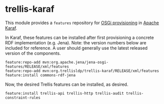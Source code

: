 # trellis-karaf

This module provides a `features` repository for [OSGi provisioning](https://karaf.apache.org/manual/latest/provisioning)
in [Apache Karaf](https://karaf.apache.org).

In Karaf, these features can be installed after first provisioning a concrete RDF implementation (e.g. Jena).
Note: the version numbers below are included for reference. A user should generally use the latest released version of the components.

```
feature:repo-add mvn:org.apache.jena/jena-osgi-features/RELEASE/xml/features
feature:repo-add mvn:org.trellisldp/trellis-karaf/RELEASE/xml/features
feature:install commons-rdf-jena
```

Now, the desired Trellis features can be installed, as desired.

```
feature:install trellis-api trellis-http trellis-audit trellis-constraint-rules
```


